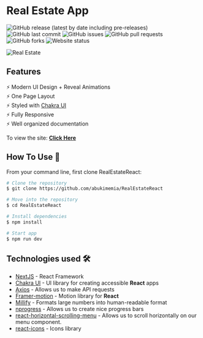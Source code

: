 <!-- Project Title -->
# Real Estate App

<!-- Add buttons here -->
![GitHub release (latest by date including pre-releases)](https://img.shields.io/github/v/release/abukimemia/RealEstateReact?include_prereleases)
![GitHub last commit](https://img.shields.io/github/last-commit/abukimemia/RealEstateReact)
![GitHub issues](https://img.shields.io/github/issues-raw/abukimemia/RealEstateReact)
![GitHub pull requests](https://img.shields.io/github/issues-pr/abukimemia/RealEstateReact)
![GitHub forks](https://img.shields.io/github/forks/abukimemia/RealEstateReact)
![Website status](https://img.shields.io/website?up_color=blue&url=https%3A%2F%2Freal-estate-react-rho.vercel.app%2F)

<!-- Banner -->
![Real Estate](https://i.ibb.co/jTW4bFC/image.png)

## Features

⚡️ Modern UI Design + Reveal Animations\
⚡️ One Page Layout\
⚡️ Styled with [Chakra UI](https://chakra-ui.com/)\
⚡️ Fully Responsive\
⚡️ Well organized documentation

To view the site: [**Click Here**](https://real-estate-react-rho.vercel.app/)

## How To Use 🔧

From your command line, first clone RealEstateReact:

```bash
# Clone the repository
$ git clone https://github.com/abukimemia/RealEstateReact
```

```bash
# Move into the repository
$ cd RealEstateReact
```

```bash
# Install dependencies
$ npm install
```

```bash
# Start app
$ npm run dev
```

## Technologies used 🛠️

- [NextJS](https://nextjs.org/) - React Framework
- [Chakra UI](https://chakra-ui.com/) - UI library for creating accessible **React** apps
- [Axios](https://axios-http.com/) - Allows us to make API requests
- [Framer-motion](https://www.framer.com/motion/) - Motion library for **React**
- [Millify](https://www.npmjs.com/package/millify) - Formats large numbers into human-readable format
- [nprogress](https://www.npmjs.com/package/nprogress) - Allows us to create nice progress bars
- [react-horizontal-scrolling-menu](https://www.npmjs.com/package/react-horizontal-scrolling-menu) - Allows us to scroll horizontally on our menu component.
- [react-icons](https://react-icons.github.io/react-icons/) - Icons library
